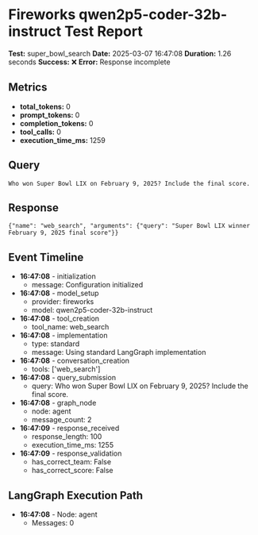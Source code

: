# Fireworks qwen2p5-coder-32b-instruct Test Report

**Test:** super_bowl_search
**Date:** 2025-03-07 16:47:08
**Duration:** 1.26 seconds
**Success:** ❌
**Error:** Response incomplete

## Metrics

- **total_tokens:** 0
- **prompt_tokens:** 0
- **completion_tokens:** 0
- **tool_calls:** 0
- **execution_time_ms:** 1259

## Query

```
Who won Super Bowl LIX on February 9, 2025? Include the final score.
```

## Response

```
{"name": "web_search", "arguments": {"query": "Super Bowl LIX winner February 9, 2025 final score"}}
```

## Event Timeline

- **16:47:08** - initialization
  - message: Configuration initialized
- **16:47:08** - model_setup
  - provider: fireworks
  - model: qwen2p5-coder-32b-instruct
- **16:47:08** - tool_creation
  - tool_name: web_search
- **16:47:08** - implementation
  - type: standard
  - message: Using standard LangGraph implementation
- **16:47:08** - conversation_creation
  - tools: ['web_search']
- **16:47:08** - query_submission
  - query: Who won Super Bowl LIX on February 9, 2025? Include the final score.
- **16:47:08** - graph_node
  - node: agent
  - message_count: 2
- **16:47:09** - response_received
  - response_length: 100
  - execution_time_ms: 1255
- **16:47:09** - response_validation
  - has_correct_team: False
  - has_correct_score: False

## LangGraph Execution Path

- **16:47:08** - Node: agent
  - Messages: 0
